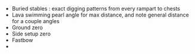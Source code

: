 * Buried stables : exact digging patterns from every rampart to chests
* Lava swimming pearl angle for max distance, and note general distance for a couple angles
* Ground zero
* Side setup zero
* Fastbow
* 